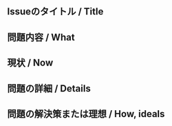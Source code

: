 ## Issueのタイトル / Title

## 問題内容 / What

## 現状 / Now

## 問題の詳細 / Details

## 問題の解決策または理想 / How, ideals
